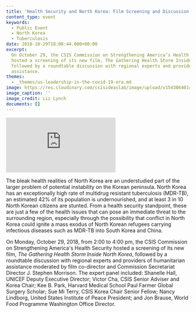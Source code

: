 ```yaml
---
title: 'Health Security and North Korea: Film Screening and Discussion'
content_type: event
keywords:
  - Public Event
  - North Korea
  - Tuberculosis
date: 2018-10-29T18:08:44.000+00:00
excerpt:
  On October 29, the CSIS Commission on Strengthening America’s Health Security
  hosted a screening of its new film, The Gathering Health Storm Inside North Korea,
  followed by a roundtable discussion with regional experts and providers of humanitarian
  assistance.
themes:
  - _themes/us-leadership-in-the-covid-19-era.md
image: https://res.cloudinary.com/csisideaslab/image/upload/v1543864014/health-commission/North_Korea_event_photo.jpg
image_caption: ''
image_credit: Liz Lynch
documents: []
---
```


<div class="video-wrapper post-feature-video"> <iframe allow="autoplay; encrypted-media" allowfullscreen="" frameborder="0" src="https://www.youtube.com/embed/omtuaKqNnnc"></iframe></div>

The bleak health realities of North Korea are an understudied part of the larger problem of potential instability on the Korean peninsula. North Korea has an exceptionally high rate of multidrug resistant tuberculosis (MDR-TB), an estimated 42% of its population is undernourished, and at least 3 in 10 North Korean citizens are stunted. From a health security standpoint, these are just a few of the health issues that can pose an immediate threat to the surrounding region, especially through the possibility that conflict in North Korea could ignite a mass exodus of North Korean refugees carrying infectious diseases such as MDR-TB into South Korea and China.

On Monday, October 29, 2018, from 2:00 to 4:00 pm, the CSIS Commission on Strengthening America's Health Security hosted a screening of its new film, *The Gathering Health Storm Inside North Korea*, followed by a roundtable discussion with regional experts and providers of humanitarian assistance moderated by film co-director and Commission Secretariat Director J. Stephen Morrison. The expert panel included: Shanelle Hall, UNICEF Deputy Executive Director; Victor Cha, CSIS Senior Adviser and Korea Chair; Kee B. Park, Harvard Medical School Paul Farmer Global Surgery Scholar; Sue Mi Terry, CSIS Korea Chair Senior Fellow; Nancy Lindborg, United States Institute of Peace President; and Jon Brause, World Food Programme Washington Office Director.
